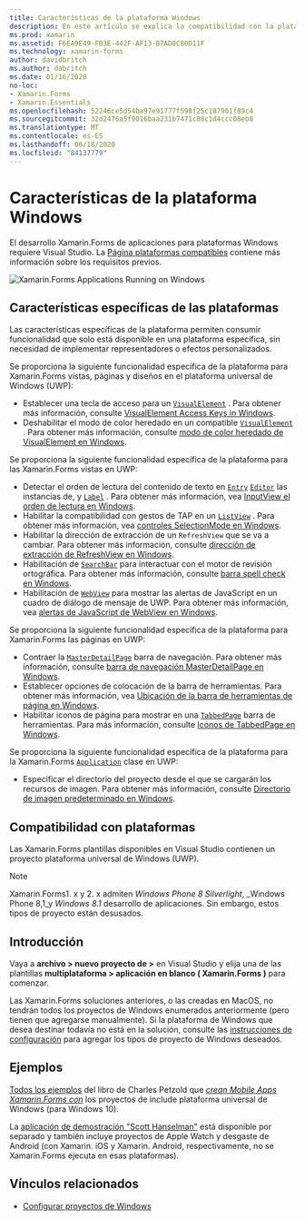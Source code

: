 ```yaml
---
title: Características de la plataforma Windows
description: En este artículo se explica la compatibilidad con la plataforma Windows que está disponible en Xamarin.Forms .
ms.prod: xamarin
ms.assetid: F6EA9E49-FB3E-442F-AF13-B7AD0C80D11F
ms.technology: xamarin-forms
author: davidbritch
ms.author: dabritch
ms.date: 01/16/2020
no-loc:
- Xamarin.Forms
- Xamarin.Essentials
ms.openlocfilehash: 52246ce5d54ba97e91777f598f25c187901f89c4
ms.sourcegitcommit: 32d2476a5f9016baa231b7471c88c1d4ccc08eb8
ms.translationtype: MT
ms.contentlocale: es-ES
ms.lasthandoff: 06/18/2020
ms.locfileid: "84137779"
---
```

# <a name="windows-platform-features"></a>Características de la plataforma Windows

El desarrollo Xamarin.Forms de aplicaciones para plataformas Windows requiere Visual Studio. La [Página plataformas compatibles](~/get-started/supported-platforms.md) contiene más información sobre los requisitos previos.

![](images/allhanselman.png "Xamarin.Forms Applications Running on Windows")

## <a name="platform-specifics"></a>Características específicas de las plataformas

Las características específicas de la plataforma permiten consumir funcionalidad que solo está disponible en una plataforma específica, sin necesidad de implementar representadores o efectos personalizados.

Se proporciona la siguiente funcionalidad específica de la plataforma para Xamarin.Forms vistas, páginas y diseños en el plataforma universal de Windows (UWP):

- Establecer una tecla de acceso para un [`VisualElement`](xref:Xamarin.Forms.VisualElement) . Para obtener más información, consulte [VisualElement Access Keys in Windows](visualelement-access-keys.md).
- Deshabilitar el modo de color heredado en un compatible [`VisualElement`](xref:Xamarin.Forms.VisualElement) . Para obtener más información, consulte [modo de color heredado de VisualElement en Windows](legacy-color-mode.md).

Se proporciona la siguiente funcionalidad específica de la plataforma para las Xamarin.Forms vistas en UWP:

- Detectar el orden de lectura del contenido de texto en [`Entry`](xref:Xamarin.Forms.Entry) [`Editor`](xref:Xamarin.Forms.Editor) las instancias de, y [`Label`](xref:Xamarin.Forms.Label) . Para obtener más información, vea [InputView el orden de lectura en Windows](inputview-reading-order.md).
- Habilitar la compatibilidad con gestos de TAP en un [`ListView`](xref:Xamarin.Forms.ListView) . Para obtener más información, vea [controles SelectionMode en Windows](listview-selectionmode.md).
- Habilitar la dirección de extracción de un `RefreshView` que se va a cambiar. Para obtener más información, consulte [dirección de extracción de RefreshView en Windows](refreshview-pulldirection.md).
- Habilitación de [`SearchBar`](xref:Xamarin.Forms.SearchBar) para interactuar con el motor de revisión ortográfica. Para obtener más información, consulte [barra spell check en Windows](searchbar-spell-check.md).
- Habilitación de [`WebView`](xref:Xamarin.Forms.WebView) para mostrar las alertas de JavaScript en un cuadro de diálogo de mensaje de UWP. Para obtener más información, vea [alertas de JavaScript de WebView en Windows](webview-javascript-alert.md).

Se proporciona la siguiente funcionalidad específica de la plataforma para Xamarin.Forms las páginas en UWP:

- Contraer la [`MasterDetailPage`](xref:Xamarin.Forms.MasterDetailPage) barra de navegación. Para obtener más información, consulte [barra de navegación MasterDetailPage en Windows](masterdetailpage-navigation-bar.md).
- Establecer opciones de colocación de la barra de herramientas. Para obtener más información, vea [Ubicación de la barra de herramientas de página en Windows](page-toolbar-placement.md).
- Habilitar iconos de página para mostrar en una [`TabbedPage`](xref:Xamarin.Forms.TabbedPage) barra de herramientas. Para más información, consulte [Iconos de TabbedPage en Windows](tabbedpage-icons.md).

Se proporciona la siguiente funcionalidad específica de la plataforma para la Xamarin.Forms [`Application`](xref:Xamarin.Forms.Application) clase en UWP:

- Especificar el directorio del proyecto desde el que se cargarán los recursos de imagen. Para obtener más información, consulte [Directorio de imagen predeterminado en Windows](default-image-directory.md).

## <a name="platform-support"></a>Compatibilidad con plataformas

Las Xamarin.Forms plantillas disponibles en Visual Studio contienen un proyecto plataforma universal de Windows (UWP).

> [!NOTE]
> Xamarin.Forms1. x y 2. x admiten _Windows Phone 8 Silverlight_, _Windows Phone 8,1_y _Windows 8.1_ desarrollo de aplicaciones. Sin embargo, estos tipos de proyecto están desusados.

## <a name="getting-started"></a>Introducción

Vaya a **archivo > nuevo proyecto de >** en Visual Studio y elija una de las plantillas **multiplataforma > aplicación en blanco ( Xamarin.Forms )** para comenzar.

Las Xamarin.Forms soluciones anteriores, o las creadas en MacOS, no tendrán todos los proyectos de Windows enumerados anteriormente (pero tienen que agregarse manualmente). Si la plataforma de Windows que desea destinar todavía no está en la solución, consulte las [instrucciones de configuración](installation/index.md) para agregar los tipos de proyecto de Windows deseados.

## <a name="samples"></a>Ejemplos

[Todos los ejemplos](https://github.com/xamarin/xamarin-forms-book-preview-2) del libro de Charles Petzold que [*crean Mobile Apps Xamarin.Forms con*](~/xamarin-forms/creating-mobile-apps-xamarin-forms/index.md) los proyectos de include plataforma universal de Windows (para Windows 10).

La [aplicación de demostración "Scott Hanselman"](https://github.com/jamesmontemagno/Hanselman.Forms) está disponible por separado y también incluye proyectos de Apple Watch y desgaste de Android (con Xamarin. iOS y Xamarin. Android, respectivamente, no se Xamarin.Forms ejecuta en esas plataformas).

## <a name="related-links"></a>Vínculos relacionados

- [Configurar proyectos de Windows](~/xamarin-forms/platform/windows/installation/index.md)
